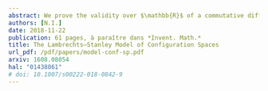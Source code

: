 ```yaml
---
abstract: We prove the validity over $\mathbb{R}$ of a commutative differential graded algebra model of configuration spaces for simply connected closed smooth manifolds, answering a conjecture of Lambrechts--Stanley. We get as a result that the real homotopy type of such configuration spaces only depends on the real homotopy type of the manifold. We moreover prove, if the dimension of the manifold is at least $4$, that our model is compatible with the action of the Fulton--MacPherson operad (weakly equivalent to the little disks operad) when the manifold is framed. We use this more precise result to get a complex computing factorization homology of framed manifolds. Our proofs use the same ideas as Kontsevich's proof of the formality of the little disks operads.
authors: [N.I.]
date: 2018-11-22
publication: 61 pages, à paraître dans *Invent. Math.*
title: The Lambrechts–Stanley Model of Configuration Spaces
url_pdf: /pdf/papers/model-conf-sp.pdf
arxiv: 1608.08054
hal: "01438861"
# doi: 10.1007/s00222-018-0842-9
---
```

